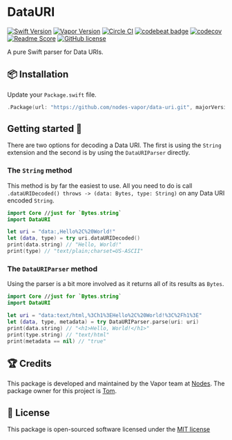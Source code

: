 # DataURI
[![Swift Version](https://img.shields.io/badge/Swift-3-brightgreen.svg)](http://swift.org)
[![Vapor Version](https://img.shields.io/badge/Vapor-2-F6CBCA.svg)](http://vapor.codes)
[![Circle CI](https://circleci.com/gh/nodes-vapor/data-uri/tree/master.svg?style=shield)](https://circleci.com/gh/nodes-vapor/data-uri)
[![codebeat badge](https://codebeat.co/badges/7f0cab4f-f11b-43d5-8484-bc9300c23d81)](https://codebeat.co/projects/github-com-nodes-vapor-data-uri-master)
[![codecov](https://codecov.io/gh/nodes-vapor/data-uri/branch/master/graph/badge.svg)](https://codecov.io/gh/nodes-vapor/data-uri)
[![Readme Score](http://readme-score-api.herokuapp.com/score.svg?url=https://github.com/nodes-vapor/data-uri)](http://clayallsopp.github.io/readme-score?url=https://github.com/nodes-vapor/data-uri)
[![GitHub license](https://img.shields.io/badge/license-MIT-blue.svg)](https://raw.githubusercontent.com/nodes-vapor/data-uri/master/LICENSE)

A pure Swift parser for Data URIs.


## 📦 Installation

Update your `Package.swift` file.
```swift
.Package(url: "https://github.com/nodes-vapor/data-uri.git", majorVersion: 1)
```


## Getting started 🚀

There are two options for decoding a Data URI. The first is using the `String` extension and the second is by using the `DataURIParser` directly.

### The `String` method

This method is by far the easiest to use. All you need to do is call `.dataURIDecoded() throws -> (data: Bytes, type: String)` on any Data URI encoded `String`.

```swift
import Core //just for `Bytes.string`
import DataURI

let uri = "data:,Hello%2C%20World!"
let (data, type) = try uri.dataURIDecoded()
print(data.string) // "Hello, World!"
print(type) // "text/plain;charset=US-ASCII"
```

### The `DataURIParser` method

Using the parser is a bit more involved as it returns all of its results as `Bytes`.

```swift
import Core //just for `Bytes.string`
import DataURI

let uri = "data:text/html,%3Ch1%3EHello%2C%20World!%3C%2Fh1%3E"
let (data, type, metadata) = try DataURIParser.parse(uri: uri)
print(data.string) // "<h1>Hello, World!</h1>"
print(type.string) // "text/html"
print(metadata == nil) // "true"
```


## 🏆 Credits

This package is developed and maintained by the Vapor team at [Nodes](https://www.nodesagency.com).
The package owner for this project is [Tom](https://github.com/tomserowka).


## 📄 License

This package is open-sourced software licensed under the [MIT license](http://opensource.org/licenses/MIT)
